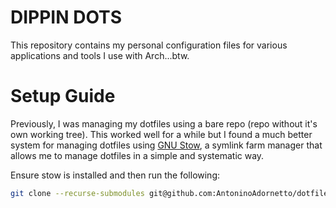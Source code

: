 # DIPPIN DOTS

This repository contains my personal configuration files for various applications and tools I use with Arch...btw.

# Setup Guide

Previously, I was managing my dotfiles using a bare repo (repo without it's own working tree). This worked well for a while but I found a much better system for managing dotfiles using [GNU Stow](https://www.gnu.org/software/stow/), a symlink farm manager that allows me to manage dotfiles in a simple and systematic way. 

Ensure stow is installed and then run the following:

```sh
git clone --recurse-submodules git@github.com:AntoninoAdornetto/dotfiles.git ~/.dotfiles
```
